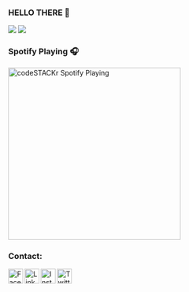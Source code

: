 ### HELLO THERE 👋

<p>
  
  <img src="https://github-readme-stats.vercel.app/api?username=4Marsha1&hide=stars&show_icons=true&theme=tokyonight&line_height=42">
  <img src="https://github-readme-stats.vercel.app/api/top-langs/?username=4Marsha1&count_private=true&theme=tokyonight">

</p>

### Spotify Playing 🎧

[<img align='center' src="https://now-playing-codestackr.vercel.app/api/spotify-playing" alt="codeSTACKr Spotify Playing" width="350" />](https://open.spotify.com/user/31m62qmxje45gzatufyoaz4p2khi?si=90867b8e7c1c4b10)

### Contact: 

[<img align="left" alt="Facebook" width="30px" src="https://img.icons8.com/fluent/96/000000/facebook-new.png" />][facebook]
[<img align="left" alt="LinkedIn" width="30px" src="https://img.icons8.com/fluent/96/000000/linkedin.png"/>][linkedin]
[<img align="left" alt="Instagram" width="30px" src="https://img.icons8.com/fluent/96/000000/instagram-new.png"/>][instagram]
[<img align="left" alt="Twitter" width="30px" src="https://img.icons8.com/fluent/96/000000/twitter.png"/>][twitter]
<br/>

[twitter]: https://twitter.com/Abhishek0696
[facebook]: https://www.facebook.com/bharadwaz.abhishek/
[instagram]: https://www.instagram.com/bharadwaz_abhishek/?hl=en
[linkedin]: https://www.linkedin.com/in/abhishek-bharadwaz-458993192/

